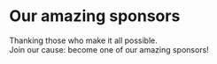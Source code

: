 # Our amazing sponsors </h1>
Thanking those who make it all possible. <br> Join our cause: become one of our amazing sponsors! 